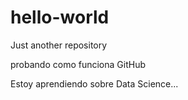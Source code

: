 # hello-world
Just another repository

probando como funciona GitHub

Estoy aprendiendo sobre Data Science...
